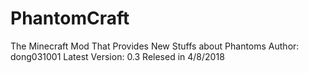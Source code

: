 # PhantomCraft
The Minecraft Mod That Provides New Stuffs about Phantoms
Author: dong031001
Latest Version: 0.3 Relesed in 4/8/2018
